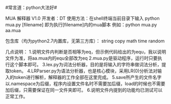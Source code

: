 #常言道：python大法好#

MUA 解释器 V1.0 开发者：DT
使用方法：在shell终端当前目录下输入
python mua.py [filename]
即为执行[filename]内的mua脚本
例如：python mua.py aa.mua

包含库（均为python2.7内置库，无第三方库）：
string
copy
math
time
random

几点说明：
1.说明文件内判断是否相等为eq，但示例代码给出的为equ，我以说明文件为准，将aa.mua内的equ全部改为eq
2.mua.py是驱动程序，运行时只要执行这个脚本即可。
3.lex.py为词法分析器，目的是将输入的字符串做词法分析，提取token。
4.LRParser.py为语法分析器，也是核心模块，采用LR(0)分析法对输入的token进行解析，解释器的工作全部在这里完成。
5.save所产生的文件名字以.namespace为后缀，程序内设置文件名时不需要加后缀，load的时候也不需要加后缀，只需要保证在同一文件夹即可。
6.说明文件内提到的功能均已测试可以正常工作。
